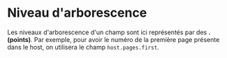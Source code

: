 # Niveau d'arborescence

Les niveaux d'arborescence d'un champ sont ici représentés par des **. (points)**. Par exemple, pour avoir le numéro de la première page présente dans le host, on utilisera le champ ``host.pages.first``.

